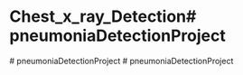# Chest_x_ray_Detection#   p n e u m o n i a D e t e c t i o n P r o j e c t  
 #   p n e u m o n i a D e t e c t i o n P r o j e c t  
 #   p n e u m o n i a D e t e c t i o n P r o j e c t  
 